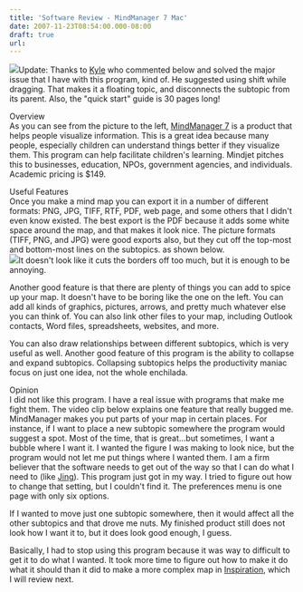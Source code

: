 ```yaml
---
title: 'Software Review - MindManager 7 Mac'
date: 2007-11-23T08:54:00.000-08:00
draft: true
url: 
---
```


[![](http://2.bp.blogspot.com/_wrorMsBZYW0/R0oKxhMjLBI/AAAAAAAAAHY/Okr9HZuxm1I/s400/Picture+1.png)](http://2.bp.blogspot.com/_wrorMsBZYW0/R0oKxhMjLBI/AAAAAAAAAHY/Okr9HZuxm1I/s1600-h/Picture+1.png)Update: Thanks to [Kyle](http://visualstrategist.com/default.aspx) who commented below and solved the major issue that I have with this program, kind of. He suggested using shift while dragging. That makes it a floating topic, and disconnects the subtopic from its parent. Also, the "quick start" guide is 30 pages long!  
  
Overview  
As you can see from the picture to the left, [MindManager 7](http://www.mindjet.com/us/) is a product that helps people visualize information. This is a great idea because many people, especially children can understand things better if they visualize them. This program can help facilitate children's learning. Mindjet pitches this to businesses, education, NPOs, government agencies, and individuals. Academic pricing is $149.  
  
Useful Features  
Once you make a mind map you can export it in a number of different formats: PNG, JPG, TIFF, RTF, PDF, web page, and some others that I didn't even know existed. The best export is the PDF because it adds some white space around the map, and that makes it look nice. The picture formats (TIFF, PNG, and JPG) were good exports also, but they cut off the top-most and bottom-most lines on the subtopics. as shown below.  
[![](http://2.bp.blogspot.com/_wrorMsBZYW0/R0oThhMjLCI/AAAAAAAAAHg/yfsnFqfXdMs/s400/SAfishbone.jpeg)](http://2.bp.blogspot.com/_wrorMsBZYW0/R0oThhMjLCI/AAAAAAAAAHg/yfsnFqfXdMs/s1600-h/SAfishbone.jpeg)It doesn't look like it cuts the borders off too much, but it is enough to be annoying.  
  
Another good feature is that there are plenty of things you can add to spice up your map. It doesn't have to be boring like the one on the left. You can add all kinds of graphics, pictures, arrows, and pretty much whatever else you can think of. You can also link other files to your map, including Outlook contacts, Word files, spreadsheets, websites, and more.  
  
You can also draw relationships between different subtopics, which is very useful as well. Another good feature of this program is the ability to collapse and expand subtopics. Collapsing subtopics helps the productivity maniac focus on just one idea, not the whole enchilada.  
  
  
Opinion  
I did not like this program. I have a real issue with programs that make me fight them. The video clip below explains one feature that really bugged me. MindManager makes you put parts of your map in certain places. For instance, if I want to place a new subtopic somewhere the program would suggest a spot. Most of the time, that is great...but sometimes, I want a bubble where I want it. I wanted the figure I was making to look nice, but the program would not let me put things where I wanted them. I am a firm believer that the software needs to get out of the way so that I can do what I need to (like [Jing](http://www.jingproject.com/)). This program just got in my way. I tried to figure out how to change that setting, but I couldn't find it. The preferences menu is one page with only six options.  
  
If I wanted to move just one subtopic somewhere, then it would affect all the other subtopics and that drove me nuts. My finished product still does not look how I want it to, but it does look good enough, I guess.  
  
Basically, I had to stop using this program because it was way to difficult to get it to do what I wanted. It took more time to figure out how to make it do what it should than it did to make a more complex map in [Inspiration](http://www.inspiration.com/productinfo/inspiration/index.cfm), which I will review next.